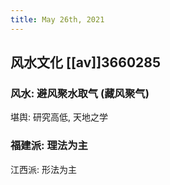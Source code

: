 ```yaml
---
title: May 26th, 2021
---
```


## 风水文化 [[av]]3660285
### 风水: 避风聚水取气 (藏风聚气)
堪舆: 研究高低, 天地之学
### 福建派: 理法为主
江西派: 形法为主
